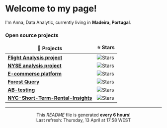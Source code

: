 <h1>Welcome to my page! </h1> 
I'm Anna, Data Analytic, currently living in <b> Madeira, Portugal</b>. </p>


<h3>Open source projects</h3>
<table>
  <thead align="center">
    <tr border: none;>
      <td><b>🎁 Projects</b></td>
      <td><b>⭐ Stars</b></td>
    </tr>
  </thead>
  <tbody>
     <tr>
       <td><a href="https://github.com/annatsf/flights-analysis-"><b>Flight Analysis project</b></a></td>
        <td><img alt="Stars" src="https://img.shields.io/github/stars/annatsf/react-simple-pull-to-refresh?style=flat-square&labelColor=343b41"/></td>
     </tr>
	<tr>
      <td><a href="https://github.com/annatsf/NYSE-analysis"><b>NYSE analysis project</b></a></td>
      <td><img alt="Stars" src="https://img.shields.io/github/stars/annatsf/Chrome-Extension-with-React-and-Typescript-Starter-Pack?style=flat-square&labelColor=343b41"/></td>
    </tr>
    <tr>
      <td><a href="https://github.com/annatsf/e-comm-platform"><b>E-commerse platform</b></a></td>
      <td><img alt="Stars" src="https://img.shields.io/github/stars/annatsf/nodejs-typescript-express-apollo-graphql-starter?style=flat-square&labelColor=343b41"/></td>
    </tr>
    <tr>
      <td><a href="https://github.com/annatsf/forest-query"><b>Forest Query</b></a></td>
      <td><img alt="Stars" src="https://img.shields.io/github/stars/annatsf/nodejs-typescript-express-apollo-graphql-starter?style=flat-square&labelColor=343b41"/></td>
    </tr>
    <tr>
      <td><a href="https://github.com/annatsf/ab-testing"><b>AB-testing</b></a></td>
      <td><img alt="Stars" src="https://img.shields.io/github/stars/annatsf/nodejs-typescript-express-apollo-graphql-starter?style=flat-square&labelColor=343b41"/></td>
    </tr>	
    <tr>
      <td><a href="https://github.com/annatsf/NYC-Short-Term-Rental-Insights"><b>NYC-Short-Term-Rental-Insights</b></a></td>
      <td><img alt="Stars" src="https://img.shields.io/github/stars/annatsf/nodejs-typescript-express-apollo-graphql-starter?style=flat-square&labelColor=343b41"/></td>
    </tr>	  
	 
  </tbody>
</table>


------------
<p align="center">This <i>README</i> file is generated <b>every 6 hours</b>!</br>Last refresh: Thursday, 13 April at 17:58 WEST<br /></p>

